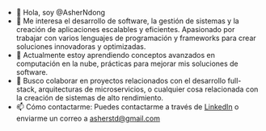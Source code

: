 - 👋 Hola, soy @AsherNdong
- 👀 Me interesa el desarrollo de software, la gestión de sistemas y la creación de aplicaciones escalables y eficientes.
  Apasionado por trabajar con varios lenguajes de programación y frameworks para crear soluciones innovadoras y optimizadas.
- 🌱 Actualmente estoy aprendiendo conceptos avanzados en computación en la nube, prácticas para mejorar mis soluciones de software.
- 💞️ Busco colaborar en proyectos relacionados con el desarrollo full-stack, arquitecturas de microservicios, o cualquier cosa relacionada con la creación de sistemas de alto rendimiento.
- 📫 Cómo contactarme: Puedes contactarme a través de [LinkedIn](https://www.linkedin.com/in/josé-asher-ndong-ndong-oyana-93905a30a) o enviarme un correo a asherstd@gmail.com


